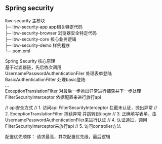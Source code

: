 ## Spring security 

lbw-security  主模块  
├─ lbw-security-app app相关特定代码  
├─ lbw-security-browser 浏览器安全特定代码  
├─ lbw-security-core  核心业务逻辑  
├─ lbw-security-demo  样例程序  
└─ pom.xml  


Spring Security 核心原理  
基于过滤器链，先后依次调用  
UsernamePasswordAuthenticationFiler 处理表单登陆  
BasicAuthenticationFilter  处理basic登陆  
...  
ExceptionTranslationFilter 对最后一步抛出异常进行捕获并下一步处理  
FilterSecurityInterceptor 依据配置来进行放行api  


//    api安全方式
//    1. 访问api FilterSecurityInterceptor 拦截未认证，抛出异常
//    2. ExceptionTranslationFilter 捕获异常 并跳转到/login
//    3. 正确填写表单，由UsernamePasswordAuthenticationFiler来进行认证
//    4. 认证通过，调用FilterSecurityInterceptor来放行api
//    5. 访问controller方法

配置优先顺序：
请求最高，其次配置优先级，最后逻辑